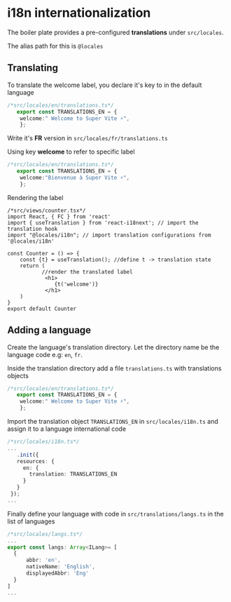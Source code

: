 # i18n internationalization

The boiler plate provides a pre-configured **translations** under `src/locales`.

The alias path for this is `@locales`

## Translating

To translate the welcome label, you declare it's key to in the default language

```ts 
/*src/locales/en/translations.ts*/
   export const TRANSLATIONS_EN = {
    welcome:" Welcome to Super Vite ⚡",
    };
```


Write it's **FR** version in `src/locales/fr/translations.ts` 

Using key **welcome** to refer to specific label

```ts
/*src/locales/en/translations.ts*/
   export const TRANSLATIONS_EN = {
    welcome:"Bienvenue à Super Vite ⚡",
    };
```

Rendering the label

```tsx
/*src/views/counter.tsx*/
import React, { FC } from 'react'
import { useTranslation } from 'react-i18next'; // import the translation hook
import "@locales/i18n"; // import translation configurations from '@locales/i18n'

const Counter = () => {
    const {t} = useTranslation(); //define t -> translation state
    return (
           //render the translated label
            <h1>
               {t('welcome')} 
            </h1>
    )
}
export default Counter

```

## Adding a language

Create the language's translation directory. Let the directory name be the language code e.g: `en`, `fr`.

Inside the translation directory add a file `translations.ts` with translations objects

```ts
/*src/locales/en/translations.ts*/
   export const TRANSLATIONS_EN = {
    welcome:" Welcome to Super Vite ⚡",
    };
```

Import the translation object `TRANSLATIONS_EN` in `src/locales/i18n.ts` and assign it to a language international code

```ts
/*src/locales/i18n.ts*/
...
   .init({
   resources: {
     en: {
       translation: TRANSLATIONS_EN
     }
   }
 });
...
```

Finally define your language with code in `src/translations/langs.ts` in the list of languages
```ts
/*src/locales/langs.ts*/
...
export const langs: Array<ILang>= [
  {
      abbr: 'en',
      nativeName: 'English',
      displayedAbbr: 'Eng'
  }
]
...
```
